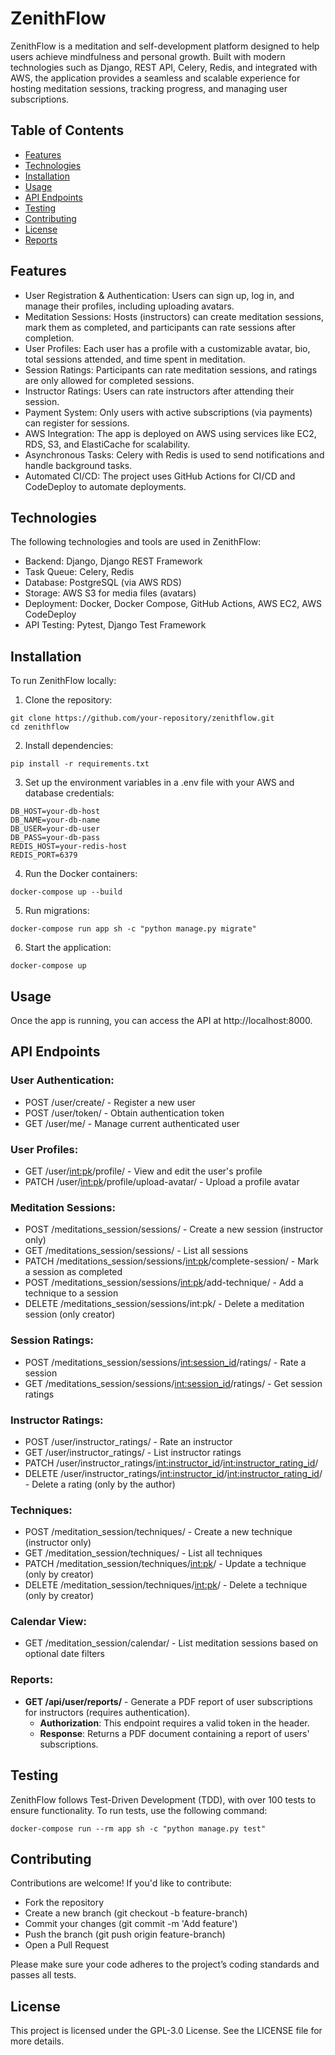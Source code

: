 
# ZenithFlow
ZenithFlow is a meditation and self-development platform designed to help users achieve mindfulness and personal growth. Built with modern technologies such as Django, REST API, Celery, Redis, and integrated with AWS, the application provides a seamless and scalable experience for hosting meditation sessions, tracking progress, and managing user subscriptions.

## Table of Contents
- [Features](#features)
- [Technologies](#technologies)
- [Installation](#installation)
- [Usage](#usage)
- [API Endpoints](#api-endpoints)
- [Testing](#testing)
- [Contributing](#contributing)
- [License](#license)
- [Reports](#reports)

## Features
- User Registration & Authentication: Users can sign up, log in, and manage their profiles, including uploading avatars.
- Meditation Sessions: Hosts (instructors) can create meditation sessions, mark them as completed, and participants can rate sessions after completion.
- User Profiles: Each user has a profile with a customizable avatar, bio, total sessions attended, and time spent in meditation.
- Session Ratings: Participants can rate meditation sessions, and ratings are only allowed for completed sessions.
- Instructor Ratings: Users can rate instructors after attending their session.
- Payment System: Only users with active subscriptions (via payments) can register for sessions.
- AWS Integration: The app is deployed on AWS using services like EC2, RDS, S3, and ElastiCache for scalability.
- Asynchronous Tasks: Celery with Redis is used to send notifications and handle background tasks.
- Automated CI/CD: The project uses GitHub Actions for CI/CD and CodeDeploy to automate deployments.

## Technologies
The following technologies and tools are used in ZenithFlow:

- Backend: Django, Django REST Framework
- Task Queue: Celery, Redis
- Database: PostgreSQL (via AWS RDS)
- Storage: AWS S3 for media files (avatars)
- Deployment: Docker, Docker Compose, GitHub Actions, AWS EC2, AWS CodeDeploy
- API Testing: Pytest, Django Test Framework

## Installation
To run ZenithFlow locally:

1. Clone the repository:

```
git clone https://github.com/your-repository/zenithflow.git
cd zenithflow
```

2. Install dependencies:

```
pip install -r requirements.txt
```

3. Set up the environment variables in a .env file with your AWS and database credentials:

```
DB_HOST=your-db-host
DB_NAME=your-db-name
DB_USER=your-db-user
DB_PASS=your-db-pass
REDIS_HOST=your-redis-host
REDIS_PORT=6379
```

4. Run the Docker containers:

```
docker-compose up --build
```

5. Run migrations:

```
docker-compose run app sh -c "python manage.py migrate"
```

6. Start the application:

```
docker-compose up
```

## Usage
Once the app is running, you can access the API at http://localhost:8000.

## API Endpoints

### User Authentication:

* POST /user/create/ - Register a new user
* POST /user/token/ - Obtain authentication token
* GET /user/me/ - Manage current authenticated user

### User Profiles:

* GET /user/<int:pk>/profile/ - View and edit the user's profile
* PATCH /user/<int:pk>/profile/upload-avatar/ - Upload a profile avatar

### Meditation Sessions:

* POST /meditations_session/sessions/ - Create a new session (instructor only)
* GET /meditations_session/sessions/ - List all sessions
* PATCH /meditations_session/sessions/<int:pk>/complete-session/ - Mark a session as completed
* POST /meditations_session/sessions/<int:pk>/add-technique/ - Add a technique to a session
* DELETE /meditations_session/sessions/int:pk/ - Delete a meditation session (only creator)

### Session Ratings:

* POST /meditations_session/sessions/<int:session_id>/ratings/ - Rate a session
* GET /meditations_session/sessions/<int:session_id>/ratings/ - Get session ratings

### Instructor Ratings:

* POST /user/instructor_ratings/ - Rate an instructor
* GET /user/instructor_ratings/ - List instructor ratings
* PATCH /user/instructor_ratings/<int:instructor_id>/<int:instructor_rating_id>/
* DELETE /user/instructor_ratings/<int:instructor_id>/<int:instructor_rating_id>/ - Delete a rating (only by the author)

### Techniques:

* POST /meditation_session/techniques/ - Create a new technique (instructor only)
* GET /meditation_session/techniques/ - List all techniques
* PATCH /meditation_session/techniques/<int:pk>/ - Update a technique (only by creator)
* DELETE /meditation_session/techniques/<int:pk>/ - Delete a technique (only by creator)

### Calendar View:

* GET /meditation_session/calendar/ - List meditation sessions based on optional date filters

### Reports:

* **GET /api/user/reports/** - Generate a PDF report of user subscriptions for instructors (requires authentication).
  - **Authorization**: This endpoint requires a valid token in the header.
  - **Response**: Returns a PDF document containing a report of users' subscriptions.

## Testing
ZenithFlow follows Test-Driven Development (TDD), with over 100 tests to ensure functionality. To run tests, use the following command:

```
docker-compose run --rm app sh -c "python manage.py test"
```

## Contributing
Contributions are welcome! If you'd like to contribute:

- Fork the repository
- Create a new branch (git checkout -b feature-branch)
- Commit your changes (git commit -m 'Add feature')
- Push the branch (git push origin feature-branch)
- Open a Pull Request

Please make sure your code adheres to the project’s coding standards and passes all tests.

## License
This project is licensed under the GPL-3.0 License. See the LICENSE file for more details.